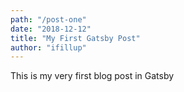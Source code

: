 ```yaml
---
path: "/post-one"
date: "2018-12-12"
title: "My First Gatsby Post"
author: "ifillup"
---
```


This is my very first blog post in Gatsby
